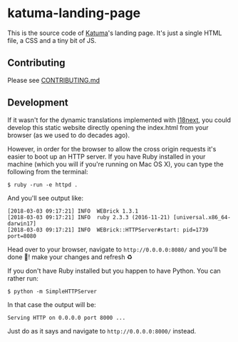 # katuma-landing-page

This is the source code  of [Katuma](http://katuma.org/)'s landing page. It's just a single HTML file, a CSS and a tiny bit of JS.

## Contributing

Please see [CONTRIBUTING.md](https://github.com/coopdevs/katuma-landing-page/blob/master/CONTRIBUTING.md)

## Development

If it wasn't for the dynamic translations implemented with [I18next](https://www.i18next.com/), you could develop this static website directly opening the index.html from your browser (as we used to do decades ago).

However, in order for the browser to allow the cross origin requests it's easier to boot up an HTTP server. If you have Ruby installed in your machine (which you will if you're running on Mac OS X), you can type the following from the terminal:

```shell
$ ruby -run -e httpd .
```

And you'll see output like:

```
[2018-03-03 09:17:21] INFO  WEBrick 1.3.1
[2018-03-03 09:17:21] INFO  ruby 2.3.3 (2016-11-21) [universal.x86_64-darwin17]
[2018-03-03 09:17:21] INFO  WEBrick::HTTPServer#start: pid=1739 port=8080
```

Head over to your browser, navigate to `http://0.0.0.0:8080/` and you'll be done :tada:! make your changes and refresh :recycle:

If you don't have Ruby installed but you happen to have Python. You can rather run:

```shell
$ python -m SimpleHTTPServer
```

In that case the output will be:

```
Serving HTTP on 0.0.0.0 port 8000 ...
```

Just do as it says and navigate to `http://0.0.0.0:8000/` instead.
